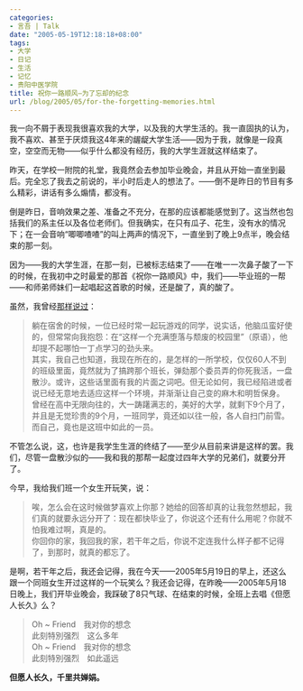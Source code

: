 ```yaml
---
categories:
- 言吾 | Talk
date: "2005-05-19T12:18:18+08:00"
tags:
- 大学
- 日记
- 生活
- 记忆
- 贵阳中医学院
title: 祝你一路顺风—为了忘却的纪念
url: /blog/2005/05/for-the-forgetting-memories.html
---
```

我一向不屑于表现我很喜欢我的大学，以及我的大学生活的。我一直固执的认为，我不喜欢、甚至于厌烦我这4年来的龌龊大学生活——因为于我，就像是一段真空，空空而无物——似乎什么都没有经历，我的大学生涯就这样结束了。

昨天，在学校一附院的礼堂，我竟然会去参加毕业晚会，并且从开始一直坐到最后。完全忘了我去之前说的，半小时后走人的想法了。——倒不是昨日的节目有多么精彩，讲话有多么煽情，都没有。

倒是昨日，音响效果之差、准备之不充分，在那的应该都能感觉到了。这当然也包括我们的系主任以及各位老师们。但我确实，在只有瓜子、花生，没有水的情况下；在一会音响“唧唧喳喳”的叫上两声的情况下，一直坐到了晚上9点半，晚会结束的那一刻。
<!--more-->

因为——我的大学生涯，在那一刻，已被标志结束了——在唯一一次鼻子酸了一下的时候，在我初中之时最爱的那首《祝你一路顺风》中，我们——毕业班的一帮——和师弟师妹们一起唱起这首歌的时候，还是酸了，真的酸了。

虽然，我曾经[那样说过](http://zhu8.yculblog.com/post.197793.html "歪酷博客上的日志")：

> 躺在宿舍的时候，一位已经时常一起玩游戏的同学，说实话，他脑瓜蛮好使的，但常常向我抱怨：在“这样一个充满堕落与颓废的校园里”（原语），他却提不起哪怕一丁点学习的劲头来。  
> 其实，我自己也知道，我现在所在的，是怎样的一所学校，仅仅60人不到的班级里面，竟然就为了搞跨那个班长，弹劾那个委员弄的你死我活，一盘散沙。或许，这些话里面有我的片面之词吧。但无论如何，我已经陷进或者说已经无意地去适应这样一个环境，并渐渐让自己变的麻木和明哲保身。  
> 曾经在高中无限向往的，大一踌躇满志的，美好的大学，就剩下9个月了，并且是无觉珍贵的9个月，一班同学，竟还如以往一般，各人自扫门前雪。  
> 而自己，竟也是这班中如此的一员。

不管怎么说，这，也许是我学生生涯的终结了——至少从目前来讲是这样的罢。我们，尽管一盘散沙似的——我和我的那帮一起度过四年大学的兄弟们，就要分开了。

今早，我给我们班一个女生开玩笑，说：

> 唉，怎么会在这时候做梦喜欢上你那？她给的回答却真的让我忽然想起，我们真的就要永远分开了：现在都快毕业了，你说这个还有什么用呢？你就不怕我难过啊，真是的。  
> 你回你的家，我回我的家，若干年之后，你说不定连我什么样子都不记得了，到那时，就真的都忘了。

是啊，若干年之后，我还会记得，我在今天——2005年5月19日的早上，还这么跟一个同班女生开过这样的一个玩笑么？我还会记得，在昨晚——2005年5月18日晚上，我们开毕业晚会，我踩破了8只气球、在结束的时候，全班上去唱《但愿人长久》么？

> Oh ~ Friend　我对你的想念  
> 此刻特別强烈　这么多年  
> Oh ~ Friend　我对你的想念  
> 此刻特別强烈　如此遥远

**但愿人长久，千里共婵娟。**